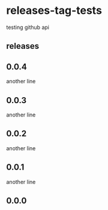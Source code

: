 # releases-tag-tests

testing github api

## releases

0.0.4
---
another line

0.0.3
---
another line

0.0.2
---
another line

0.0.1
---
another line

0.0.0
---
